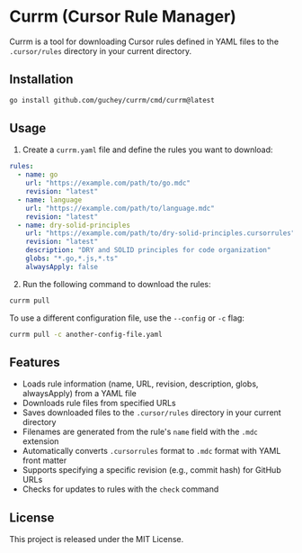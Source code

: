 # Currm (Cursor Rule Manager)

Currm is a tool for downloading Cursor rules defined in YAML files to the `.cursor/rules` directory in your current directory.

## Installation

```bash
go install github.com/guchey/currm/cmd/currm@latest
```

## Usage

1. Create a `currm.yaml` file and define the rules you want to download:

```yaml
rules:
  - name: go
    url: "https://example.com/path/to/go.mdc"
    revision: "latest"
  - name: language
    url: "https://example.com/path/to/language.mdc"
    revision: "latest"
  - name: dry-solid-principles
    url: "https://example.com/path/to/dry-solid-principles.cursorrules"
    revision: "latest"
    description: "DRY and SOLID principles for code organization"
    globs: "*.go,*.js,*.ts"
    alwaysApply: false
```

2. Run the following command to download the rules:

```bash
currm pull
```

To use a different configuration file, use the `--config` or `-c` flag:

```bash
currm pull -c another-config-file.yaml
```

## Features

- Loads rule information (name, URL, revision, description, globs, alwaysApply) from a YAML file
- Downloads rule files from specified URLs
- Saves downloaded files to the `.cursor/rules` directory in your current directory
- Filenames are generated from the rule's `name` field with the `.mdc` extension
- Automatically converts `.cursorrules` format to `.mdc` format with YAML front matter
- Supports specifying a specific revision (e.g., commit hash) for GitHub URLs
- Checks for updates to rules with the `check` command

## License

This project is released under the MIT License.
